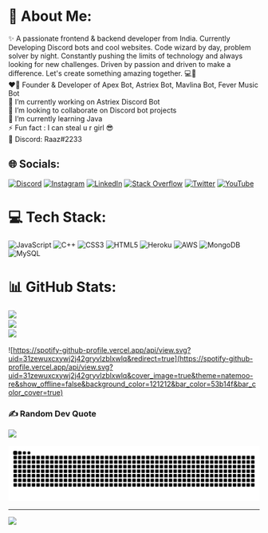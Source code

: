 <!-- <p><img src="https://github-readme-streak-stats.herokuapp.com/?user=chethanyadav456&" align="center" alt="chethanyadav456" /></p> -->

# 💫 About Me:
✨ A passionate frontend & backend developer from India. Currently Developing Discord bots and cool websites. Code wizard by day, problem solver by night. Constantly pushing the limits of technology and always looking for new challenges. Driven by passion and driven to make a difference. Let's create something amazing together. 💻🚀 <br>
❤️‍🔥 Founder & Developer of Apex Bot, Astriex Bot, Mavlina Bot, Fever Music Bot <br>🔭 I’m currently working on Astriex Discord Bot<br>👯 I’m looking to collaborate on Discord bot projects<br>🌱 I’m currently learning Java<br>⚡ Fun fact : I can steal u r girl 😎 <br>🐔 Discord: Raaz#2233


## 🌐 Socials:
[![Discord](https://img.shields.io/badge/Discord-%237289DA.svg?logo=discord&logoColor=white)](htttps://discord.gg/YVn6nUycHU) [![Instagram](https://img.shields.io/badge/Instagram-%23E4405F.svg?logo=Instagram&logoColor=white)](https://instagram.com/itsme_chethan06) [![LinkedIn](https://img.shields.io/badge/LinkedIn-%230077B5.svg?logo=linkedin&logoColor=white)](https://linkedin.com/in/chethan-yadav) [![Stack Overflow](https://img.shields.io/badge/-Stackoverflow-FE7A16?logo=stack-overflow&logoColor=white)](https://stackoverflow.com/users/18890241) [![Twitter](https://img.shields.io/badge/Twitter-%231DA1F2.svg?logo=Twitter&logoColor=white)](https://twitter.com/chethanyadav456) [![YouTube](https://img.shields.io/badge/YouTube-%23FF0000.svg?logo=YouTube&logoColor=white)](https://youtube.com/c/UCcPqBRJ_8Zqa8x6qRreXBgw) 

# 💻 Tech Stack:
![JavaScript](https://img.shields.io/badge/javascript-%23323330.svg?style=for-the-badge&logo=javascript&logoColor=%23F7DF1E) ![C++](https://img.shields.io/badge/c++-%2300599C.svg?style=for-the-badge&logo=c%2B%2B&logoColor=white) ![CSS3](https://img.shields.io/badge/typescript-%23007ACC.svg?style=for-the-badge&logo=typescript&logoColor=white) ![HTML5](https://img.shields.io/badge/html5-%23E34F26.svg?style=for-the-badge&logo=html5&logoColor=white) ![Heroku](https://img.shields.io/badge/heroku-%23430098.svg?style=for-the-badge&logo=heroku&logoColor=white) ![AWS](https://img.shields.io/badge/AWS-%23FF9900.svg?style=for-the-badge&logo=amazon-aws&logoColor=white) ![MongoDB](https://img.shields.io/badge/MongoDB-%234ea94b.svg?style=for-the-badge&logo=mongodb&logoColor=white) ![MySQL](https://img.shields.io/badge/mysql-%2300f.svg?style=for-the-badge&logo=mysql&logoColor=white)

# 📊 GitHub Stats:
![](https://github-readme-stats.vercel.app/api?username=chethanyadav456&theme=dark&hide_border=false&include_all_commits=true&count_private=true)<br/>
![](https://github-readme-streak-stats.herokuapp.com/?user=chethanyadav456&theme=dark&hide_border=false)<br/>
![](https://github-readme-stats.vercel.app/api/top-langs/?username=chethanyadav456&theme=dark&hide_border=false&include_all_commits=true&count_private=true&layout=compact)

![https://spotify-github-profile.vercel.app/api/view.svg?uid=31zewuxcxywj2j42gryvlzblxwlq&redirect=true](https://spotify-github-profile.vercel.app/api/view.svg?uid=31zewuxcxywj2j42gryvlzblxwlq&cover_image=true&theme=natemoo-re&show_offline=false&background_color=121212&bar_color=53b14f&bar_color_cover=true)

### ✍️ Random Dev Quote
![](https://quotes-github-readme.vercel.app/api?type=horizontal&theme=merko)

<p align="center">
<img src="https://github.com/VishwaGauravIn/VishwaGauravIn/blob/output/github-contribution-grid-snake.svg">
</p>

---
[![](https://visitcount.itsvg.in/api?id=chethanyadav456&icon=8&color=12)](https://visitcount.itsvg.in)
